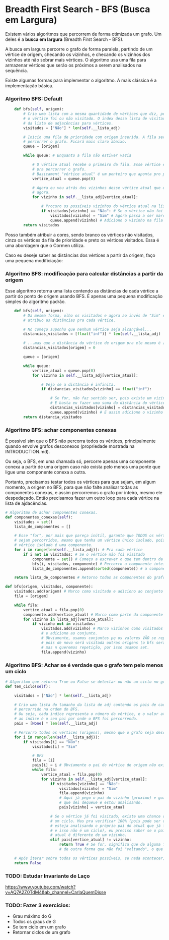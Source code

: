 # Breadth First Search - BFS (Busca em Largura)

Existem vários algoritmos que percorrem de forma otimizada um grafo. Um deles é a **busca em largura** (Breadth First Search - BFS). 

A busca em largura percorre o grafo de forma paralela, partindo de um vértice de origem, checando os vizinhos, e checando os vizinhos dos vizinhos até não sobrar mais vértices. O algoritmo usa uma fila para armazenar vértices que serão os próximos a serem analisados na sequẽncia.

Existe algumas formas para implementar o algoritmo. A mais clássica é a implementação básica.

### Algoritmo BFS: Default

```python
    def bfs(self, origem):
        # Crio uma lista com a mesma quantidade de vértices que diz, pelo index, se
        # o vértice foi ou não visitado. O index dessa lista de visitados é o mesmo
        # da lista de adjacências para vértices.
        visitados = ["Não"] * len(self.__lista_adj)

        # Inicio uma fila de prioridade com origem inserida. A fila serve para 
        # percorrer o grafo. Ficará mais claro abaixo.
        queue = [origem]

        while queue: # Enquanto a fila não estiver vazia

            # O vértice atual recebe o primeiro da fila. Esse vértice é usado
            # pra percorrer o grafo. 
            # Basicament "vértice atual" é um ponteiro que aponta pro primeiro da fila.
            vertice_atual = queue.pop(0)

            # Agora eu vou atrás dos vizinhos desse vértice atual que estou apontando
            # agora.
            for vizinho in self.__lista_adj[vertice_atual]:

                # Procuro os possíveis vizinhos do vértice atual na lista de adj.
                if visitados[vizinho] == "Não": # Se o vértice não foi visitado
                    visitados[vizinho] = "Sim" # Agora passa a ser marcado como sendo.
                    queue.append(vizinho) # Adiciono o vizinho na fila para depois ver os vizinhos do vizinho.
        return visitados
```

Posso também atribuir a cores, sendo branco os vértices não visitados, cinza os vértices da fila de prioridade e preto os vértices visitados. Essa é uma abordagem que o Cormen utiliza.

Caso eu deseje saber as distâncias dos vértices a partir da origem, faço uma pequena modificiação:

### Algoritmo BFS: modificação para calcular distâncias a partir da origem

Esse algoritmo retorna uma lista contendo as distâncias de cada vértice a partir do ponto de origem usando BFS. É apenas uma pequena modificação simples do algoritmo padrão.

```python
    def bfs(self, origem):
        # Da mesma forma, olho os visitados e agora ao invés de "Sim" e "Não,
        # atribuo as distâncias pra cada vértice.

        # No começo suponho que nenhum vértice seja alcançável...
        distancias_visitados = [float("inf")] * len(self.__lista_adj)

        # ...mas que a distância do vértice de origem pra ele mesmo é zero.
        distancias_visitados[origem] = 0

        queue = [origem]

        while queue:
            vertice_atual = queue.pop(0)
            for vizinho in self.__lista_adj[vertice_atual]:

                # Vejo se a distância é infinita. 
                if distancias_visitados[vizinho] == float("inf"):

                    # Se for, não faz sentido ser, pois existe um vizinho, ou seja, uma distância.
                    # E basta eu fazer uma soma da distância do vértice que estou agora em relação à origem com mais um vizinho (+1)
                    distancias_visitados[vizinho] = distancias_visitados[vertice_atual] + 1
                    queue.append(vizinho) # E assim adiciono o vizinho na fila para depois ver os vizinhos do vizinho.
        return distancia_visitados
```

### Algoritmo BFS: achar componentes conexas

É possível sim que o BFS não percorra todos os vértices, principalmente quando envolve grafos desconexos (propriedade mostrada na INTRODUCTION.md).

Ou seja, o BFS, em uma chamada só, percorre apenas uma componente conexa a partir de uma origem caso não exista pelo menos uma ponte que ligue uma componente conexa a outra.

Portanto, precisamos testar todos os vértices para que sejam, em algum momento, a origem no BFS, para que não falte analisar todas as componentes conexas, e assim percorremos o grafo por inteiro, mesmo ele despedaçado. Então precisamos fazer um outro loop para cada vértice na lista de ajdacências.

```python
# Algoritmo de achar componentes conexas.
def componentes_conexas(self):
    visitados = set()
    lista_de_componentes = []

    # Esse "for", por mais que pareça inútil, garante que TODOS os vértices 
    # sejam percorridos, mesmo que tenha um vértice único isolado, pois um 
    # vértice isolado é uma componente.
    for i in range(len(self.__lista_adj)): # Pra cada vértice
        if i not in visitados: # Se o vértice não foi visitado
            componente = set() # Começo a escrever o que tem dentro da componente conexa partindo do zero.
            bfs(i, visitados, componente) # Percorro a componente inteira. Componente e visitados são passados por referência em python (listas e sets).
            lista_de_componentes.append(sorted(componente)) # a componente agora está completa.

    return lista_de_componentes # Retorno todas as componentes do grafo.

def bfs(origem, visitados, componente):
    visitados.add(origem) # Marco como visitado e adiciono ao conjunto
    fila = [origem]

    while fila:
        vertice_atual = fila.pop(0)
        componente.add(vertice_atual) # Marco como parte da componente conexa o primeiro e subsequentes vértices
        for vizinho in lista_adj[vertice_atual]:
            if vizinho not in visitados:
                visitados.add(vizinho) # Marco vizinhos como visitados (para prevenir iterações futuras desnecessárias)
                # e adiciono ao conjunto.
                # Obviamente, usamos conjuntos pq os valores VÃO se repetir, 
                # pois de novo será visitada outras origens (o bfs será executado n vezes), 
                # mas n queremos repetição, por isso usamos set.
                fila.append(vizinho)
```

### Algoritmo BFS: Achar se é verdade que o grafo tem pelo menos um ciclo

```python
# Algoritmo que retorna True ou False se detectar ou não um ciclo no grafo
def tem_ciclo(self):

    visitados = ["Não"] * len(self.__lista_adj)

    # Crio uma lista do tamanho da lista de adj contendo os pais de cada vértice
    # percorrido na ordem do BFS.
    # Ou seja, cada indice representa o número do vértice, e o valor atrelado
    # ao índice é o seu pai por onde o BFS foi percorrendo.
    pais = [None] * len(self.__lista_adj)

    # Percorro todos os vértices (origens), mesmo que o grafo seja desconexo
    for i in range(len(self.__lista_adj)):
        if visitados[i] == "Não":
            visitados[i] = "Sim"

            # BFS
            fila = [i]
            pais[i] = i # Obviamente o pai do vértice de origem não existe, é "ele mesmo."
            while fila:
                vertice_atual = fila.pop(0)
                for vizinho in self.__lista_adj[vertice_atual]:
                    if visitados[vizinho] == "Não":
                        visitados[vizinho] = "Sim"
                        fila.append(vizinho)
                        # Aqui já pego o pai do vizinho (proximo) e guardo, que é o próprio vértice
                        # que dei dequeue e estou analisando.
                        pais[vizinho] = vertice_atual

                    # Se o vértice já foi visitado, existe uma chance disso ser
                    # um ciclo. Mas pra verificar 100% (pois pode ser que eu
                    # esteja analisando o próprio pai do atual que já foi visitado,
                    # e isso não é um ciclo), eu preciso saber se o pai do vértice 
                    # atual é diferente de um vizinho.
                    elif pais[vertice_atual] != vizinho:
                        return True # Se for, significa que de alguma forma eu alcancei um vértice já visitado
                        # de outra forma que não foi "voltando", o que de imediato entrega que é um ciclo.

    # Após iterar sobre todos os vértices possíveis, se nada acontecer, não existe ciclo.
    return False
```
### TODO: Estudar Invariante de Laço

https://www.youtube.com/watch?v=AQ7A2Z0TdM4&ab_channel=CarlaQuemDisse

### TODO: Fazer 3 exercícios:

- Grau máximo do G
- Todos os graus de G
- Se tem ciclo em um grafo
- Retornar ciclos de um grafo
